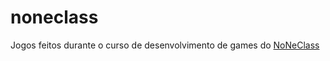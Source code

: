 # noneclass
Jogos feitos durante o curso de desenvolvimento de games do [NoNeClass](https://noneclass.com.br/)

